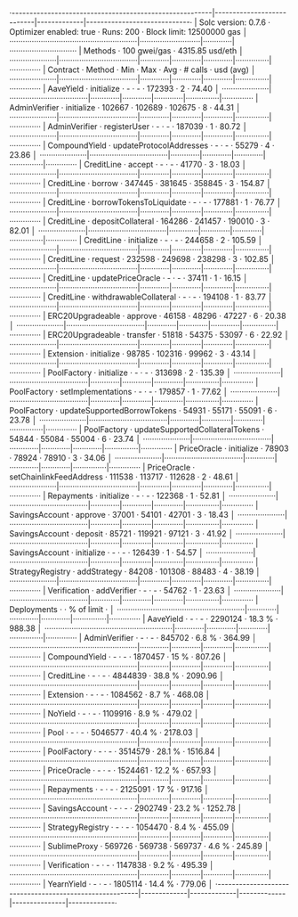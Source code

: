 ·--------------------------------------------------------|---------------------------|-------------|-----------------------------·
|                  Solc version: 0.7.6                   ·  Optimizer enabled: true  ·  Runs: 200  ·  Block limit: 12500000 gas  │
·························································|···························|·············|······························
|  Methods                                               ·              100 gwei/gas               ·       4315.85 usd/eth       │
·····················|···································|·············|·············|·············|···············|··············
|  Contract          ·  Method                           ·  Min        ·  Max        ·  Avg        ·  # calls      ·  usd (avg)  │
·····················|···································|·············|·············|·············|···············|··············
|  AaveYield         ·  initialize                       ·          -  ·          -  ·     172393  ·            2  ·      74.40  │
·····················|···································|·············|·············|·············|···············|··············
|  AdminVerifier     ·  initialize                       ·     102667  ·     102689  ·     102675  ·            8  ·      44.31  │
·····················|···································|·············|·············|·············|···············|··············
|  AdminVerifier     ·  registerUser                     ·          -  ·          -  ·     187039  ·            1  ·      80.72  │
·····················|···································|·············|·············|·············|···············|··············
|  CompoundYield     ·  updateProtocolAddresses          ·          -  ·          -  ·      55279  ·            4  ·      23.86  │
·····················|···································|·············|·············|·············|···············|··············
|  CreditLine        ·  accept                           ·          -  ·          -  ·      41770  ·            3  ·      18.03  │
·····················|···································|·············|·············|·············|···············|··············
|  CreditLine        ·  borrow                           ·     347445  ·     381645  ·     358845  ·            3  ·     154.87  │
·····················|···································|·············|·············|·············|···············|··············
|  CreditLine        ·  borrowTokensToLiquidate          ·          -  ·          -  ·     177881  ·            1  ·      76.77  │
·····················|···································|·············|·············|·············|···············|··············
|  CreditLine        ·  depositCollateral                ·     164286  ·     241457  ·     190010  ·            3  ·      82.01  │
·····················|···································|·············|·············|·············|···············|··············
|  CreditLine        ·  initialize                       ·          -  ·          -  ·     244658  ·            2  ·     105.59  │
·····················|···································|·············|·············|·············|···············|··············
|  CreditLine        ·  request                          ·     232598  ·     249698  ·     238298  ·            3  ·     102.85  │
·····················|···································|·············|·············|·············|···············|··············
|  CreditLine        ·  updatePriceOracle                ·          -  ·          -  ·      37411  ·            1  ·      16.15  │
·····················|···································|·············|·············|·············|···············|··············
|  CreditLine        ·  withdrawableCollateral           ·          -  ·          -  ·     194108  ·            1  ·      83.77  │
·····················|···································|·············|·············|·············|···············|··············
|  ERC20Upgradeable  ·  approve                          ·      46158  ·      48296  ·      47227  ·            6  ·      20.38  │
·····················|···································|·············|·············|·············|···············|··············
|  ERC20Upgradeable  ·  transfer                         ·      51818  ·      54375  ·      53097  ·            6  ·      22.92  │
·····················|···································|·············|·············|·············|···············|··············
|  Extension         ·  initialize                       ·      98785  ·     102316  ·      99962  ·            3  ·      43.14  │
·····················|···································|·············|·············|·············|···············|··············
|  PoolFactory       ·  initialize                       ·          -  ·          -  ·     313698  ·            2  ·     135.39  │
·····················|···································|·············|·············|·············|···············|··············
|  PoolFactory       ·  setImplementations               ·          -  ·          -  ·     179857  ·            1  ·      77.62  │
·····················|···································|·············|·············|·············|···············|··············
|  PoolFactory       ·  updateSupportedBorrowTokens      ·      54931  ·      55171  ·      55091  ·            6  ·      23.78  │
·····················|···································|·············|·············|·············|···············|··············
|  PoolFactory       ·  updateSupportedCollateralTokens  ·      54844  ·      55084  ·      55004  ·            6  ·      23.74  │
·····················|···································|·············|·············|·············|···············|··············
|  PriceOracle       ·  initialize                       ·      78903  ·      78924  ·      78910  ·            3  ·      34.06  │
·····················|···································|·············|·············|·············|···············|··············
|  PriceOracle       ·  setChainlinkFeedAddress          ·     111538  ·     113717  ·     112628  ·            2  ·      48.61  │
·····················|···································|·············|·············|·············|···············|··············
|  Repayments        ·  initialize                       ·          -  ·          -  ·     122368  ·            1  ·      52.81  │
·····················|···································|·············|·············|·············|···············|··············
|  SavingsAccount    ·  approve                          ·      37001  ·      54101  ·      42701  ·            3  ·      18.43  │
·····················|···································|·············|·············|·············|···············|··············
|  SavingsAccount    ·  deposit                          ·      85721  ·     119921  ·      97121  ·            3  ·      41.92  │
·····················|···································|·············|·············|·············|···············|··············
|  SavingsAccount    ·  initialize                       ·          -  ·          -  ·     126439  ·            1  ·      54.57  │
·····················|···································|·············|·············|·············|···············|··············
|  StrategyRegistry  ·  addStrategy                      ·      84208  ·     101308  ·      88483  ·            4  ·      38.19  │
·····················|···································|·············|·············|·············|···············|··············
|  Verification      ·  addVerifier                      ·          -  ·          -  ·      54762  ·            1  ·      23.63  │
·····················|···································|·············|·············|·············|···············|··············
|  Deployments                                           ·                                         ·  % of limit   ·             │
·························································|·············|·············|·············|···············|··············
|  AaveYield                                             ·          -  ·          -  ·    2290124  ·       18.3 %  ·     988.38  │
·························································|·············|·············|·············|···············|··············
|  AdminVerifier                                         ·          -  ·          -  ·     845702  ·        6.8 %  ·     364.99  │
·························································|·············|·············|·············|···············|··············
|  CompoundYield                                         ·          -  ·          -  ·    1870457  ·         15 %  ·     807.26  │
·························································|·············|·············|·············|···············|··············
|  CreditLine                                            ·          -  ·          -  ·    4844839  ·       38.8 %  ·    2090.96  │
·························································|·············|·············|·············|···············|··············
|  Extension                                             ·          -  ·          -  ·    1084562  ·        8.7 %  ·     468.08  │
·························································|·············|·············|·············|···············|··············
|  NoYield                                               ·          -  ·          -  ·    1109916  ·        8.9 %  ·     479.02  │
·························································|·············|·············|·············|···············|··············
|  Pool                                                  ·          -  ·          -  ·    5046577  ·       40.4 %  ·    2178.03  │
·························································|·············|·············|·············|···············|··············
|  PoolFactory                                           ·          -  ·          -  ·    3514579  ·       28.1 %  ·    1516.84  │
·························································|·············|·············|·············|···············|··············
|  PriceOracle                                           ·          -  ·          -  ·    1524461  ·       12.2 %  ·     657.93  │
·························································|·············|·············|·············|···············|··············
|  Repayments                                            ·          -  ·          -  ·    2125091  ·         17 %  ·     917.16  │
·························································|·············|·············|·············|···············|··············
|  SavingsAccount                                        ·          -  ·          -  ·    2902749  ·       23.2 %  ·    1252.78  │
·························································|·············|·············|·············|···············|··············
|  StrategyRegistry                                      ·          -  ·          -  ·    1054470  ·        8.4 %  ·     455.09  │
·························································|·············|·············|·············|···············|··············
|  SublimeProxy                                          ·     569726  ·     569738  ·     569737  ·        4.6 %  ·     245.89  │
·························································|·············|·············|·············|···············|··············
|  Verification                                          ·          -  ·          -  ·    1147838  ·        9.2 %  ·     495.39  │
·························································|·············|·············|·············|···············|··············
|  YearnYield                                            ·          -  ·          -  ·    1805114  ·       14.4 %  ·     779.06  │
·--------------------------------------------------------|-------------|-------------|-------------|---------------|-------------·